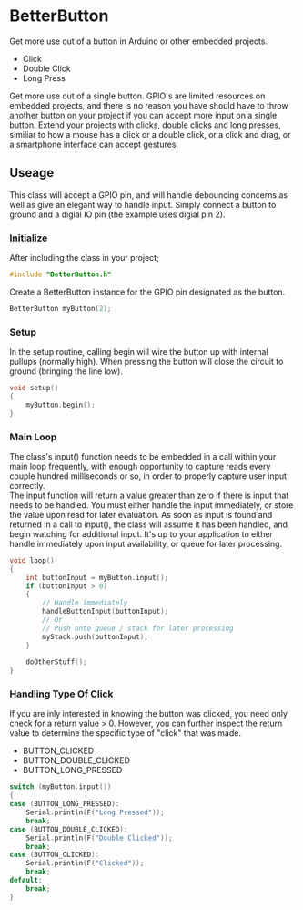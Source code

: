 # BetterButton
Get more use out of a button in Arduino or other embedded projects.  

* Click
* Double Click
* Long Press

Get more use out of a single button.  GPIO's are limited resources on embedded projects, and there is no reason you have should have to throw another button on your project if you can accept more input on a single button.  Extend your projects with clicks, double clicks and long presses, similiar to how a mouse has a click or a double click, or a click and drag, or a smartphone interface can accept gestures.

## Useage

This class will accept a GPIO pin, and will handle debouncing concerns as well as give an elegant way to handle input.  Simply connect a button to ground and a digial IO pin (the example uses digial pin 2).

### Initialize

After including the class in your project;

```cpp
#include "BetterButton.h"
```

Create a BetterButton instance for the GPIO pin designated as the button.

```cpp
BetterButton myButton(2);
```

### Setup

In the setup routine, calling begin will wire the button up with internal pullups (normally high).  When pressing the button will close the circuit to ground (bringing the line low).

```cpp
void setup()
{
	myButton.begin();
}
```

### Main Loop
The class's input() function needs to be embedded in a call within your main loop frequently, with enough opportunity to capture reads every couple hundred milliseconds or so, in order to properly capture user input correctly.  
The input function will return a value greater than zero if there is input that needs to be handled.  You must either handle the input immediately, or store the value upon read for later evaluation.  As soon as input is found and returned in a call to input(), the class will assume it has been handled, and begin watching for additional input.  It's up to your application to either handle immediately upon input availability, or queue for later processing.

```cpp
void loop()
{
	int buttonInput = myButton.input();
	if (buttonInput > 0) 
	{
		// Handle immediately
		handleButtonInput(buttonInput);
		// Or
		// Push onto queue / stack for later processing
		myStack.push(buttonInput);
	}
	
	doOtherStuff();
}
```

### Handling Type Of Click
If you are inly interested in knowing the button was clicked, you need only check for a return value > 0.  However, you can further inspect the return value to determine the specific type of "click" that was made.

* BUTTON_CLICKED
* BUTTON_DOUBLE_CLICKED
* BUTTON_LONG_PRESSED

```cpp
switch (myButton.input())
{
case (BUTTON_LONG_PRESSED):
    Serial.println(F("Long Pressed"));
    break;
case (BUTTON_DOUBLE_CLICKED):
    Serial.println(F("Double Clicked"));
    break;
case (BUTTON_CLICKED):
    Serial.println(F("Clicked"));
    break;
default:
    break;
}
```
